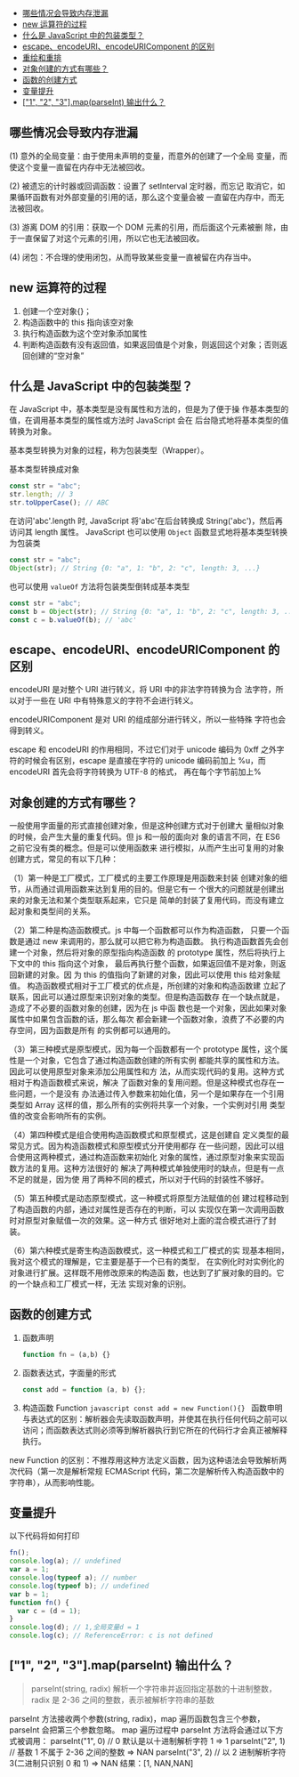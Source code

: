 <!-- START doctoc generated TOC please keep comment here to allow auto update -->
<!-- DON'T EDIT THIS SECTION, INSTEAD RE-RUN doctoc TO UPDATE -->

- [哪些情况会导致内存泄漏](#%E5%93%AA%E4%BA%9B%E6%83%85%E5%86%B5%E4%BC%9A%E5%AF%BC%E8%87%B4%E5%86%85%E5%AD%98%E6%B3%84%E6%BC%8F)
- [new 运算符的过程](#new-%E8%BF%90%E7%AE%97%E7%AC%A6%E7%9A%84%E8%BF%87%E7%A8%8B)
- [什么是 JavaScript 中的包装类型？](#%E4%BB%80%E4%B9%88%E6%98%AF-javascript-%E4%B8%AD%E7%9A%84%E5%8C%85%E8%A3%85%E7%B1%BB%E5%9E%8B)
- [escape、encodeURI、encodeURIComponent 的区别](#escapeencodeuriencodeuricomponent-%E7%9A%84%E5%8C%BA%E5%88%AB)
- [重绘和重排](#%E9%87%8D%E7%BB%98%E5%92%8C%E9%87%8D%E6%8E%92)
- [对象创建的方式有哪些？](#%E5%AF%B9%E8%B1%A1%E5%88%9B%E5%BB%BA%E7%9A%84%E6%96%B9%E5%BC%8F%E6%9C%89%E5%93%AA%E4%BA%9B)
- [函数的创建方式](#%E5%87%BD%E6%95%B0%E7%9A%84%E5%88%9B%E5%BB%BA%E6%96%B9%E5%BC%8F)
- [变量提升](#%E5%8F%98%E9%87%8F%E6%8F%90%E5%8D%87)
- [["1", "2", "3"].map(parseInt) 输出什么？](#1-2-3mapparseint-%E8%BE%93%E5%87%BA%E4%BB%80%E4%B9%88)

<!-- END doctoc generated TOC please keep comment here to allow auto update -->

## 哪些情况会导致内存泄漏

(1) 意外的全局变量：由于使用未声明的变量，而意外的创建了一个全局
变量，而使这个变量一直留在内存中无法被回收。

(2) 被遗忘的计时器或回调函数：设置了 setInterval 定时器，而忘记
取消它，如果循环函数有对外部变量的引用的话，那么这个变量会被
一直留在内存中，而无法被回收。

(3) 游离 DOM 的引用：获取一个 DOM 元素的引用，而后面这个元素被删
除，由于一直保留了对这个元素的引用，所以它也无法被回收。

(4) 闭包：不合理的使用闭包，从而导致某些变量一直被留在内存当中。

## new 运算符的过程

1. 创建一个空对象{}；
2. 构造函数中的 this 指向该空对象
3. 执行构造函数为这个空对象添加属性
4. 判断构造函数有没有返回值，如果返回值是个对象，则返回这个对象；否则返回创建的“空对象”

## 什么是 JavaScript 中的包装类型？

在 JavaScript 中，基本类型是没有属性和方法的，但是为了便于操
作基本类型的值，在调用基本类型的属性或方法时 JavaScript 会在
后台隐式地将基本类型的值转换为对象。

基本类型转换为对象的过程，称为包装类型（Wrapper）。

基本类型转换成对象

```js
const str = "abc";
str.length; // 3
str.toUpperCase(); // ABC
```

在访问'abc'.length 时, JavaScript 将'abc'在后台转换成 String('abc')，然后再访问其 length 属性。
JavaScript 也可以使用 `Object` 函数显式地将基本类型转换为包装类

```js
const str = "abc";
Object(str); // String {0: "a", 1: "b", 2: "c", length: 3, ...}
```

也可以使用 `valueOf` 方法将包装类型倒转成基本类型

```js
const str = "abc";
const b = Object(str); // String {0: "a", 1: "b", 2: "c", length: 3, ...}
const c = b.valueOf(b); // 'abc'
```

## escape、encodeURI、encodeURIComponent 的区别

encodeURI 是对整个 URI 进行转义，将 URI 中的非法字符转换为合
法字符，所以对于一些在 URI 中有特殊意义的字符不会进行转义。

encodeURIComponent 是对 URI 的组成部分进行转义，所以一些特殊
字符也会得到转义。

escape 和 encodeURI 的作用相同，不过它们对于 unicode 编码为
0xff 之外字符的时候会有区别，escape 是直接在字符的 unicode
编码前加上 %u，而 encodeURI 首先会将字符转换为 UTF-8 的格式，
再在每个字节前加上%

## 对象创建的方式有哪些？

一般使用字面量的形式直接创建对象，但是这种创建方式对于创建大
量相似对象的时候，会产生大量的重复代码。但 js 和一般的面向对
象的语言不同，在 ES6 之前它没有类的概念。但是可以使用函数来
进行模拟，从而产生出可复用的对象创建方式，常见的有以下几种：

（1）第一种是工厂模式，工厂模式的主要工作原理是用函数来封装
创建对象的细节，从而通过调用函数来达到复用的目的。但是它有一
个很大的问题就是创建出来的对象无法和某个类型联系起来，它只是
简单的封装了复用代码，而没有建立起对象和类型间的关系。

（2）第二种是构造函数模式。js 中每一个函数都可以作为构造函数，
只要一个函数是通过 new 来调用的，那么就可以把它称为构造函数。
执行构造函数首先会创建一个对象，然后将对象的原型指向构造函数
的 prototype 属性，然后将执行上下文中的 this 指向这个对象，
最后再执行整个函数，如果返回值不是对象，则返回新建的对象。因
为 this 的值指向了新建的对象，因此可以使用 this 给对象赋值。
构造函数模式相对于工厂模式的优点是，所创建的对象和构造函数建
立起了联系，因此可以通过原型来识别对象的类型。但是构造函数存
在一个缺点就是，造成了不必要的函数对象的创建，因为在 js 中函
数也是一个对象，因此如果对象属性中如果包含函数的话，那么每次
都会新建一个函数对象，浪费了不必要的内存空间，因为函数是所有
的实例都可以通用的。

（3）第三种模式是原型模式，因为每一个函数都有一个 prototype
属性，这个属性是一个对象，它包含了通过构造函数创建的所有实例
都能共享的属性和方法。因此可以使用原型对象来添加公用属性和方
法，从而实现代码的复用。这种方式相对于构造函数模式来说，解决
了函数对象的复用问题。但是这种模式也存在一些问题，一个是没有
办法通过传入参数来初始化值，另一个是如果存在一个引用类型如
Array 这样的值，那么所有的实例将共享一个对象，一个实例对引用
类型值的改变会影响所有的实例。

（4）第四种模式是组合使用构造函数模式和原型模式，这是创建自
定义类型的最常见方式。因为构造函数模式和原型模式分开使用都存
在一些问题，因此可以组合使用这两种模式，通过构造函数来初始化
对象的属性，通过原型对象来实现函数方法的复用。这种方法很好的
解决了两种模式单独使用时的缺点，但是有一点不足的就是，因为使
用了两种不同的模式，所以对于代码的封装性不够好。

（5）第五种模式是动态原型模式，这一种模式将原型方法赋值的创
建过程移动到了构造函数的内部，通过对属性是否存在的判断，可以
实现仅在第一次调用函数时对原型对象赋值一次的效果。这一种方式
很好地对上面的混合模式进行了封装。

（6）第六种模式是寄生构造函数模式，这一种模式和工厂模式的实
现基本相同，我对这个模式的理解是，它主要是基于一个已有的类型，
在实例化时对实例化的对象进行扩展。这样既不用修改原来的构造函
数，也达到了扩展对象的目的。它的一个缺点和工厂模式一样，无法
实现对象的识别。

## 函数的创建方式

1. 函数声明
   ```javascript
   function fn = (a,b) {}
   ```
2. 函数表达式，字面量的形式
   ```javascript
   const add = function (a, b) {};
   ```
3. 构造函数 Function
   `javascript
	const add = new Function(){}
	`
   函数申明与表达式的区别：解析器会先读取函数声明，并使其在执行任何代码之前可以访问；而函数表达式则必须等到解析器执行到它所在的代码行才会真正被解释执行。

new Function 的区别：不推荐用这种方法定义函数，因为这种语法会导致解析两次代码（第一次是解析常规 ECMAScript 代码，第二次是解析传入构造函数中的字符串），从而影响性能。

## 变量提升

以下代码将如何打印

```javascript
fn();
console.log(a); // undefined
var a = 1;
console.log(typeof a); // number
console.log(typeof b); // undefined
var b = 1;
function fn() {
  var c = (d = 1);
}
console.log(d); // 1,全局变量d = 1
console.log(c); // ReferenceError: c is not defined
```

## ["1", "2", "3"].map(parseInt) 输出什么？

> parseInt(string, radix) 解析一个字符串并返回指定基数的十进制整数， radix 是 2-36 之间的整数，表示被解析字符串的基数

parseInt 方法接收两个参数(string, radix)，map 遍历函数包含三个参数，parseInt 会把第三个参数忽略。
map 遍历过程中 parseInt 方法将会通过以下方式被调用：
parseInt("1", 0) // 0 默认是以十进制解析字符 1 => 1
parseInt("2", 1) // 基数 1 不属于 2-36 之间的整数 => NAN
parseInt("3", 2) // 以 2 进制解析字符 3(二进制只识别 0 和 1) => NAN
结果：[1, NAN,NAN]
